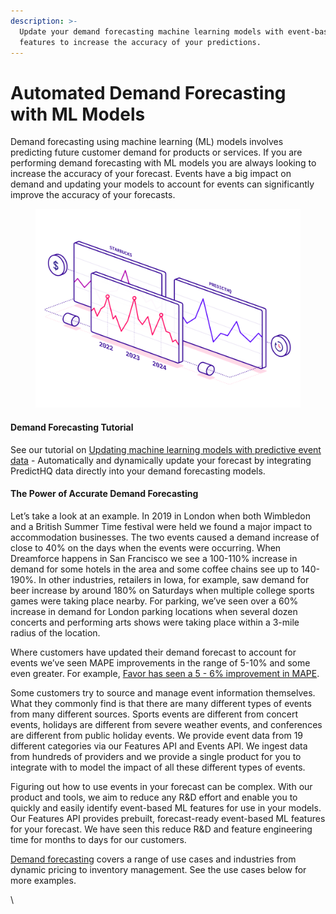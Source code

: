 ```yaml
---
description: >-
  Update your demand forecasting machine learning models with event-based
  features to increase the accuracy of your predictions.
---
```


# Automated Demand Forecasting with ML Models

Demand forecasting using machine learning (ML) models involves predicting future customer demand for products or services. If you are performing demand forecasting with ML models you are always looking to increase the accuracy of your forecast. Events have a big impact on demand and updating your models to account for events can significantly improve the accuracy of your forecasts.

<figure><img src="../../.gitbook/assets/Illustration_-_Industry_-_Demand_Forecasting_-_01_1[1].svg" alt=""><figcaption></figcaption></figure>

#### Demand Forecasting Tutorial

See our tutorial on [Updating machine learning models with predictive event data](https://docs.predicthq.com/) - Automatically and dynamically update your forecast by integrating PredictHQ data directly into your demand forecasting models.

#### The Power of Accurate Demand Forecasting

Let’s take a look at an example. In 2019 in London when both Wimbledon and a British Summer Time festival were held we found a major impact to accommodation businesses. The two events caused a demand increase of close to 40% on the days when the events were occurring. When Dreamforce happens in San Francisco we see a 100-110% increase in demand for some hotels in the area and some coffee chains see up to 140-190%. In other industries, retailers in Iowa, for example, saw demand for beer increase by around 180% on Saturdays when multiple college sports games were taking place nearby. For parking, we’ve seen over a 60% increase in demand for London parking locations when several dozen concerts and performing arts shows were taking place within a 3-mile radius of the location.

Where customers have updated their demand forecast to account for events we’ve seen MAPE improvements in the range of 5-10% and some even greater. For example, [Favor has seen a 5 - 6% improvement in MAPE](https://www.predicthq.com/customers/favor).

Some customers try to source and manage event information themselves. What they commonly find is that there are many different types of events from many different sources. Sports events are different from concert events, holidays are different from severe weather events, and conferences are different from public holiday events. We provide event data from 19 different categories via our Features API and Events API. We ingest data from hundreds of providers and we provide a single product for you to integrate with to model the impact of all these different types of events.

Figuring out how to use events in your forecast can be complex. With our product and tools, we aim to reduce any R\&D effort and enable you to quickly and easily identify event-based ML features for use in your models. Our Features API provides prebuilt, forecast-ready event-based ML features for your forecast. We have seen this reduce R\&D and feature engineering time for months to days for our customers.&#x20;

[Demand forecasting](https://docs.predicthq.com/) covers a range of use cases and industries from dynamic pricing to inventory management. See the use cases below for more examples.

\
